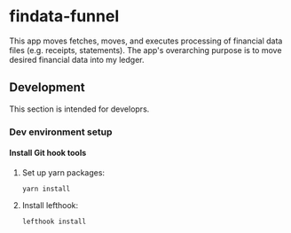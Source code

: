 # findata-funnel

This app moves fetches, moves, and executes processing of financial data files
(e.g. receipts, statements). The app's overarching purpose is to move desired
financial data into my ledger.

## Development

This section is intended for developrs.

### Dev environment setup

#### Install Git hook tools

1. Set up yarn packages:

   ```shell
   yarn install
   ```

2. Install lefthook:

   ```shell
   lefthook install
   ```
